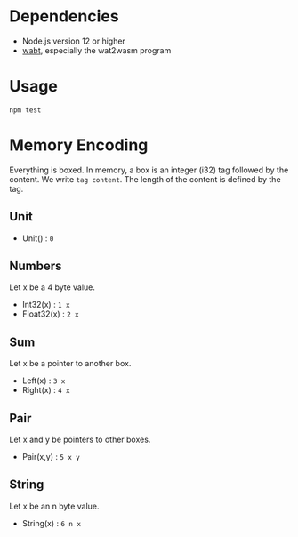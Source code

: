 # Dependencies

- Node.js version 12 or higher
- [wabt](https://github.com/WebAssembly/wabt), especially the wat2wasm
program

# Usage

```
npm test
```

# Memory Encoding

Everything is boxed. In memory, a box is an integer (i32) tag followed
by the content. We write `tag content`. The length of the content is
defined by the tag.

## Unit

- Unit() : `0`

## Numbers

Let x be a 4 byte value.
- Int32(x) : `1 x`
- Float32(x) : `2 x`

## Sum

Let x be a pointer to another box.
- Left(x) : `3 x`
- Right(x) : `4 x`

## Pair

Let x and y be pointers to other boxes.
- Pair(x,y) : `5 x y`

## String

Let x be an n byte value.
- String(x) : `6 n x`
